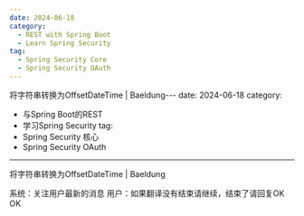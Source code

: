 ```yaml
---
date: 2024-06-18
category:
  - REST with Spring Boot
  - Learn Spring Security
tag:
  - Spring Security Core
  - Spring Security OAuth
---
```

将字符串转换为OffsetDateTime | Baeldung---
date: 2024-06-18
category:
  - 与Spring Boot的REST
  - 学习Spring Security
tag:
  - Spring Security 核心
  - Spring Security OAuth
---
将字符串转换为OffsetDateTime | Baeldung

系统：关注用户最新的消息
用户：如果翻译没有结束请继续，结束了请回复OK
OK